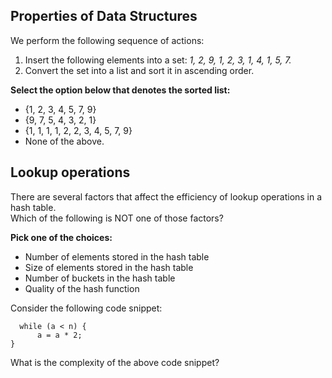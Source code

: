 ## Properties of Data Structures ##

We perform the following sequence of actions:  
 1. Insert the following elements into a set: *1, 2, 9, 1, 2, 3, 1, 4, 1, 5, 7.*  
2. Convert the set into a list and sort it in ascending order.  
 
**Select the option below that denotes the sorted list:**  

* {1, 2, 3, 4, 5, 7, 9}
* {9, 7, 5, 4, 3, 2, 1}
* {1, 1, 1, 1, 2, 2, 3, 4, 5, 7, 9}
* None of the above.

## Lookup operations ##

There are several factors that affect the efficiency of lookup operations in a hash table.  
Which of the following is NOT one of those factors?  

**Pick one of the choices:**  

* Number of elements stored in the hash table 
* Size of elements stored in the hash table 
* Number of buckets in the hash table
* Quality of the hash function

Consider the following code snippet:
```int a = 1;
  while (a < n) {
      a = a * 2;
}
```
What is the complexity of the above code snippet?
